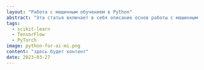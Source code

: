 ```yaml
---
layout: "Работа с машинным обучением в Python"
abstract: "Эта статья включает в себя описание основ работы с машинным обучением в Python, таких как библиотеки машинного обучения, такие как scikit-learn, TensorFlow или PyTorch, и создание моделей машинного обучения."
tags: 
  - scikit-learn
  - TensorFlow
  - PyTorch
image: python-for-ai-mi.png
content: "здесь будет контент"
date: 2023-03-27
---
```

